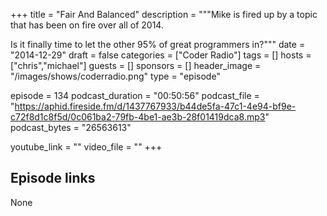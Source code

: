 +++
title = "Fair And Balanced"
description = """Mike is fired up by a topic that has been on fire over all of 2014. 

Is it finally time to let the other 95% of great programmers in?"""
date = "2014-12-29"
draft = false
categories = ["Coder Radio"]
tags = []
hosts = ["chris","michael"]
guests = []
sponsors = []
header_image = "/images/shows/coderradio.png"
type = "episode"

episode = 134
podcast_duration = "00:50:56"
podcast_file = "https://aphid.fireside.fm/d/1437767933/b44de5fa-47c1-4e94-bf9e-c72f8d1c8f5d/0c061ba2-79fb-4be1-ae3b-28f01419dca8.mp3"
podcast_bytes = "26563613"

youtube_link = ""
video_file = ""
+++

## Episode links

None

